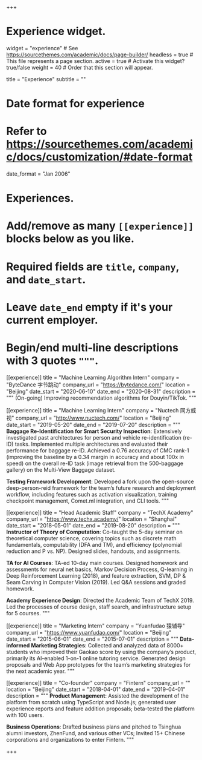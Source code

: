 +++
# Experience widget.
widget = "experience"  # See https://sourcethemes.com/academic/docs/page-builder/
headless = true  # This file represents a page section.
active = true  # Activate this widget? true/false
weight = 40  # Order that this section will appear.

title = "Experience"
subtitle = ""

# Date format for experience
#   Refer to https://sourcethemes.com/academic/docs/customization/#date-format
date_format = "Jan 2006"

# Experiences.
#   Add/remove as many `[[experience]]` blocks below as you like.
#   Required fields are `title`, `company`, and `date_start`.
#   Leave `date_end` empty if it's your current employer.
#   Begin/end multi-line descriptions with 3 quotes `"""`.
[[experience]]
  title = "Machine Learning Algorithm Intern"
  company = "ByteDance 字节跳动"
  company_url = "https://bytedance.com/"
  location = "Beijing"
  date_start = "2020-06-10"
  date_end = "2020-08-31"
  description = """
  (On-going) Improving recommendation algorithms for Douyin/TikTok.
  """

[[experience]]
  title = "Machine Learning Intern"
  company = "Nuctech 同方威视"
  company_url = "http://www.nuctech.com/"
  location = "Beijing"
  date_start = "2019-05-20"
  date_end = "2019-07-20"
  description = """
  **Baggage Re-Identification for Smart Security Inspection**: Extensively investigated past architectures for
  person and vehicle re-identification (re-ID) tasks. Implemented multiple architectures and evaluated their
  performance for baggage re-ID. Achieved a 0.76 accuracy of CMC rank-1 (improving the baseline by a 0.34 margin
  in accuracy and about 100x in speed) on the overall re-ID task (image retrieval from the 500-baggage gallery) on
  the Multi-View Baggage dataset.

  **Testing Framework Development**: Developed a fork upon the open-source deep-person-reid framework for the
  team’s future research and deployment workflow, including features such as activation visualization, training
  checkpoint management, Comet.ml integration, and CLI tools.
  """

[[experience]]
  title = "Head Academic Staff"
  company = "TechX Academy"
  company_url = "https://www.techx.academy/"
  location = "Shanghai"
  date_start = "2018-05-01"
  date_end = "2019-08-20"
  description = """
  **Instructor of Theory of Computation**: Co-taught the 5-day seminar on theoretical computer science, covering
  topics such as discrete math fundamentals, computability (DFA and TM), and efficiency (polynomial reduction and
  P vs. NP). Designed slides, handouts, and assignments.

  **TA for AI Courses**: TA-ed 10-day main courses. Designed homework and assessments for neural net basics,
  Markov Decision Process, Q-learning in Deep Reinforcement Learning (2018), and feature extraction, SVM, DP &
  Seam Carving in Computer Vision (2019). Led Q&A sessions and graded homework.

  **Academy Experience Design**: Directed the Academic Team of TechX 2019. Led the processes of course design,
  staff search, and infrastructure setup for 5 courses.
  """

[[experience]]
  title = "Marketing Intern"
  company = "Yuanfudao 猿辅导"
  company_url = "https://www.yuanfudao.com/"
  location = "Beijing"
  date_start = "2015-06-01"
  date_end = "2015-07-01"
  description = """
  **Data-informed Marketing Strategies**: Collected and analyzed data of 8000+ students who improved their Gaokao score by using the company’s product, primarily its AI-enabled 1-on-1 online tutoring service. Generated design proposals and Web App prototypes for the team’s marketing strategies for the next academic year.
  """

[[experience]]
  title = "Co-founder"
  company = "Fintern"
  company_url = ""
  location = "Beijing"
  date_start = "2018-04-01"
  date_end = "2019-04-01"
  description = """
  **Product Management**: Assisted the development of the platform from scratch using TypeScript and Node.js; generated user experience reports and feature addition proposals; beta-tested the platform with 100 users.
  
  **Business Operations**: Drafted business plans and pitched to Tsinghua alumni investors, ZhenFund, and various other VCs; Invited 15+ Chinese corporations and organizations to enter Fintern.
  """

+++
